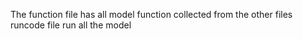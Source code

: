 The function file has all model function collected from the other files
runcode file run all the model
